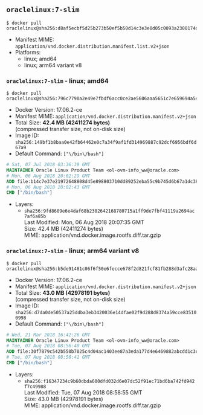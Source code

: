 ## `oraclelinux:7-slim`

```console
$ docker pull oraclelinux@sha256:d8af5ecbf5d25b273b50ef5b50d14c3e3e0d05c0093a2300174dc8e2f70e2cd3
```

-	Manifest MIME: `application/vnd.docker.distribution.manifest.list.v2+json`
-	Platforms:
	-	linux; amd64
	-	linux; arm64 variant v8

### `oraclelinux:7-slim` - linux; amd64

```console
$ docker pull oraclelinux@sha256:796c7790a2e49e7fbdf6acc0ce2ae5606aaa5651c7e659694a54463ba9d3500c
```

-	Docker Version: 17.06.2-ce
-	Manifest MIME: `application/vnd.docker.distribution.manifest.v2+json`
-	Total Size: **42.4 MB (42411274 bytes)**  
	(compressed transfer size, not on-disk size)
-	Image ID: `sha256:149bf1b8baa0e42fb64462e0c7a34f9af1fd314969887c92dcf6956bdf6d67a9`
-	Default Command: `["\/bin\/bash"]`

```dockerfile
# Sat, 07 Jul 2018 03:36:39 GMT
MAINTAINER Oracle Linux Product Team <ol-ovm-info_ww@oracle.com>
# Mon, 06 Aug 2018 20:02:29 GMT
ADD file:b14c7e37e21972648808d45e898803710dd89252eba55c9b745d6b67a1dc38e6 in / 
# Mon, 06 Aug 2018 20:02:43 GMT
CMD ["/bin/bash"]
```

-	Layers:
	-	`sha256:9fd8609e6e4daf68b2302642168780715a1ff9de7fbf41119a2694ac7af6a85b`  
		Last Modified: Mon, 06 Aug 2018 20:07:35 GMT  
		Size: 42.4 MB (42411274 bytes)  
		MIME: application/vnd.docker.image.rootfs.diff.tar.gzip

### `oraclelinux:7-slim` - linux; arm64 variant v8

```console
$ docker pull oraclelinux@sha256:b5de91481c06f6f50e6fecce678f2d821fcf81fb288d3afc28aaaaf6dbae056a
```

-	Docker Version: 17.06.2-ce
-	Manifest MIME: `application/vnd.docker.distribution.manifest.v2+json`
-	Total Size: **43.0 MB (42978191 bytes)**  
	(compressed transfer size, not on-disk size)
-	Image ID: `sha256:d7da0de50537a25ddba3eb3420036e14dfae02f9d288d8374a59cce835100998`
-	Default Command: `["\/bin\/bash"]`

```dockerfile
# Wed, 21 Mar 2018 16:42:26 GMT
MAINTAINER Oracle Linux Product Team <ol-ovm-info_ww@oracle.com>
# Tue, 07 Aug 2018 08:56:40 GMT
ADD file:30f7879c542b550b7025c4d04ac1403ee87a3eda177d4e6469882abcdd1c3c73 in / 
# Tue, 07 Aug 2018 08:56:41 GMT
CMD ["/bin/bash"]
```

-	Layers:
	-	`sha256:f16347234c9b60dbda600dfd032d6e07dc52f91ec71bd6ba742fd942f7c49988`  
		Last Modified: Tue, 07 Aug 2018 08:58:55 GMT  
		Size: 43.0 MB (42978191 bytes)  
		MIME: application/vnd.docker.image.rootfs.diff.tar.gzip
